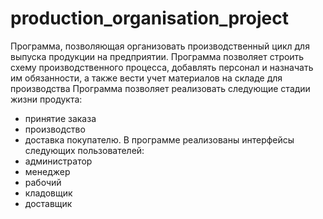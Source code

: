 # production_organisation_project
Программа, позволяющая организовать производственный цикл для выпуска продукции на предприятии.
Программа позволяет  строить схему производственного процесса, добавлять персонал и назначать им обязанности, а также вести учет материалов на складе для производства
Программа позволяет реализовать следующие стадии жизни продукта:
- принятие заказа
- производство
- доставка покупателю.
В программе реализованы интерфейсы следующих пользователей:
- администратор
- менеджер
- рабочий
- кладовщик
- доставщик
